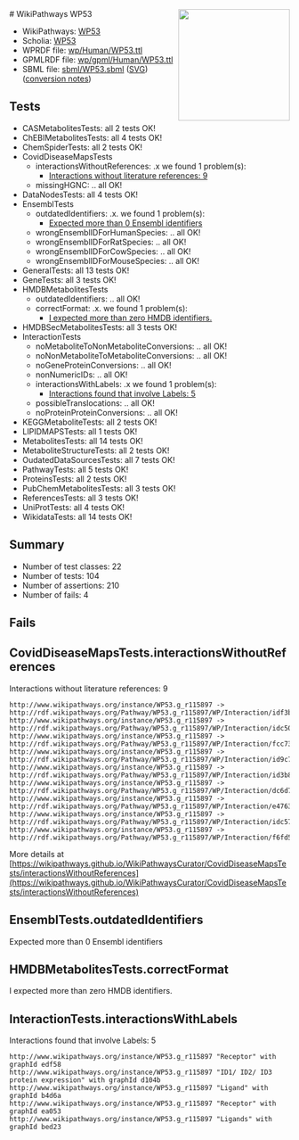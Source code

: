 <img style="float: right; width: 200px" src="../logo.png" />
# WikiPathways WP53

* WikiPathways: [WP53](https://identifiers.org/wikipathways:WP53)
* Scholia: [WP53](https://scholia.toolforge.org/wikipathways/WP53)
* WPRDF file: [wp/Human/WP53.ttl](../wp/Human/WP53.ttl)
* GPMLRDF file: [wp/gpml/Human/WP53.ttl](../wp/gpml/Human/WP53.ttl)
* SBML file: [sbml/WP53.sbml](../sbml/WP53.sbml) ([SVG](../sbml/WP53.svg)) ([conversion notes](../sbml/WP53.txt))

## Tests
* CASMetabolitesTests: all 2 tests OK!
* ChEBIMetabolitesTests: all 4 tests OK!
* ChemSpiderTests: all 2 tests OK!
* CovidDiseaseMapsTests
    * interactionsWithoutReferences: .x we found 1 problem(s):
        * [Interactions without literature references: 9](#2e295937)
    * missingHGNC: .. all OK!
* DataNodesTests: all 4 tests OK!
* EnsemblTests
    * outdatedIdentifiers: .x. we found 1 problem(s):
        * [Expected more than 0 Ensembl identifiers](#f44398b7)
    * wrongEnsemblIDForHumanSpecies: .. all OK!
    * wrongEnsemblIDForRatSpecies: .. all OK!
    * wrongEnsemblIDForCowSpecies: .. all OK!
    * wrongEnsemblIDForMouseSpecies: .. all OK!
* GeneralTests: all 13 tests OK!
* GeneTests: all 3 tests OK!
* HMDBMetabolitesTests
    * outdatedIdentifiers: .. all OK!
    * correctFormat: .x. we found 1 problem(s):
        * [I expected more than zero HMDB identifiers.](#ad154c1e)
* HMDBSecMetabolitesTests: all 3 tests OK!
* InteractionTests
    * noMetaboliteToNonMetaboliteConversions: .. all OK!
    * noNonMetaboliteToMetaboliteConversions: .. all OK!
    * noGeneProteinConversions: .. all OK!
    * nonNumericIDs: .. all OK!
    * interactionsWithLabels: .x we found 1 problem(s):
        * [Interactions found that involve Labels: 5](#630d267c)
    * possibleTranslocations: .. all OK!
    * noProteinProteinConversions: .. all OK!
* KEGGMetaboliteTests: all 2 tests OK!
* LIPIDMAPSTests: all 1 tests OK!
* MetabolitesTests: all 14 tests OK!
* MetaboliteStructureTests: all 2 tests OK!
* OudatedDataSourcesTests: all 7 tests OK!
* PathwayTests: all 5 tests OK!
* ProteinsTests: all 2 tests OK!
* PubChemMetabolitesTests: all 3 tests OK!
* ReferencesTests: all 3 tests OK!
* UniProtTests: all 4 tests OK!
* WikidataTests: all 14 tests OK!


## Summary

* Number of test classes: 22
* Number of tests: 104
* Number of assertions: 210
* Number of fails: 4

## Fails

<a name="2e295937" />

## CovidDiseaseMapsTests.interactionsWithoutReferences

Interactions without literature references: 9
```
http://www.wikipathways.org/instance/WP53.g_r115897 -> http://rdf.wikipathways.org/Pathway/WP53.g_r115897/WP/Interaction/idf3bec916
http://www.wikipathways.org/instance/WP53.g_r115897 -> http://rdf.wikipathways.org/Pathway/WP53.g_r115897/WP/Interaction/idc50bd590
http://www.wikipathways.org/instance/WP53.g_r115897 -> http://rdf.wikipathways.org/Pathway/WP53.g_r115897/WP/Interaction/fcc73
http://www.wikipathways.org/instance/WP53.g_r115897 -> http://rdf.wikipathways.org/Pathway/WP53.g_r115897/WP/Interaction/id9c7b02a0
http://www.wikipathways.org/instance/WP53.g_r115897 -> http://rdf.wikipathways.org/Pathway/WP53.g_r115897/WP/Interaction/id3b8a29d1
http://www.wikipathways.org/instance/WP53.g_r115897 -> http://rdf.wikipathways.org/Pathway/WP53.g_r115897/WP/Interaction/dc6d7
http://www.wikipathways.org/instance/WP53.g_r115897 -> http://rdf.wikipathways.org/Pathway/WP53.g_r115897/WP/Interaction/e4763
http://www.wikipathways.org/instance/WP53.g_r115897 -> http://rdf.wikipathways.org/Pathway/WP53.g_r115897/WP/Interaction/idc57cbfe1
http://www.wikipathways.org/instance/WP53.g_r115897 -> http://rdf.wikipathways.org/Pathway/WP53.g_r115897/WP/Interaction/f6fd5
```

More details at [https://wikipathways.github.io/WikiPathwaysCurator/CovidDiseaseMapsTests/interactionsWithoutReferences](https://wikipathways.github.io/WikiPathwaysCurator/CovidDiseaseMapsTests/interactionsWithoutReferences)

<a name="f44398b7" />

## EnsemblTests.outdatedIdentifiers

Expected more than 0 Ensembl identifiers
<a name="ad154c1e" />

## HMDBMetabolitesTests.correctFormat

I expected more than zero HMDB identifiers.
<a name="630d267c" />

## InteractionTests.interactionsWithLabels

Interactions found that involve Labels: 5
```
http://www.wikipathways.org/instance/WP53.g_r115897 "Receptor" with graphId edf58
http://www.wikipathways.org/instance/WP53.g_r115897 "ID1/ ID2/ ID3 protein expression" with graphId d104b
http://www.wikipathways.org/instance/WP53.g_r115897 "Ligand" with graphId b4d6a
http://www.wikipathways.org/instance/WP53.g_r115897 "Receptor" with graphId ea053
http://www.wikipathways.org/instance/WP53.g_r115897 "Ligands" with graphId bed23
```

